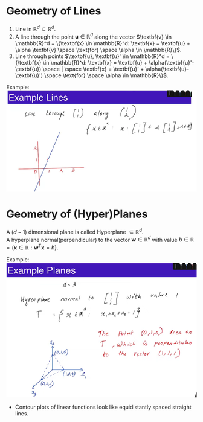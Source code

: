 # Geometry of Lines  
1. Line in $\mathbb{R}^d \subseteq \mathbb{R}^d$.
2. A line through the point $\textbf{u} \in \mathbb{R}^d$ along the vector $\textbf{v} \in \mathbb{R}^d = \{\textbf{x} \in \mathbb{R}^d: \textbf{x} = \textbf{u} + \alpha \textbf{v} \space \text{for} \space \alpha \in \mathbb{R}\}$.  
3. Line through points $\textbf{u}, \textbf{u}' \in \mathbb{R}^d = \{\textbf{x} \in \mathbb{R}^d: \textbf{x} = \textbf{u} + \alpha(\textbf{u}'- \textbf{u}) \space | \space \textbf{x} = \textbf{u}' + \alpha(\textbf{u}- \textbf{u}') \space \text{for} \space \alpha \in \mathbb{R}\}$.   

Example:
![/images/geom_line.png](./images/geom_line.png)

# Geometry of (Hyper)Planes  
A $(d-1)$ dimensional plane is called Hyperplane $\subseteq \mathbb{R}^d$.  
A hyperplane normal(perpendicular) to the vector $\textbf{w} \in \mathbb{R}^d$ with value $b \in \mathbb{R} = \{\textbf{x} \in \mathbb{R} : \textbf{w}^\text{T}\textbf{x} = b\}$.  

Example:  
![/images/geom_plane.png](./images/geom_plane.png)  

- Contour plots of linear functions look like equidistantly spaced straight lines.

